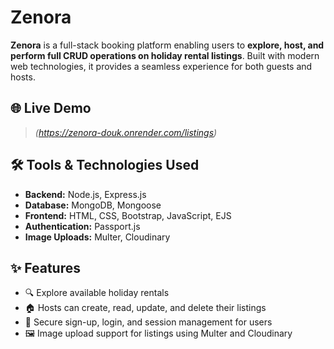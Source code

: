 # Zenora

**Zenora** is a full-stack booking platform enabling users to **explore, host, and perform full CRUD operations on holiday rental listings**. Built with modern web technologies, it provides a seamless experience for both guests and hosts.

## 🌐 Live Demo

> *(https://zenora-douk.onrender.com/listings)*

## 🛠️ Tools & Technologies Used

- **Backend:** Node.js, Express.js
- **Database:** MongoDB, Mongoose
- **Frontend:** HTML, CSS, Bootstrap, JavaScript, EJS
- **Authentication:** Passport.js
- **Image Uploads:** Multer, Cloudinary

## ✨ Features

- 🔍 Explore available holiday rentals
- 🏠 Hosts can create, read, update, and delete their listings
- 👤 Secure sign-up, login, and session management for users
- 🖼️ Image upload support for listings using Multer and Cloudinary
